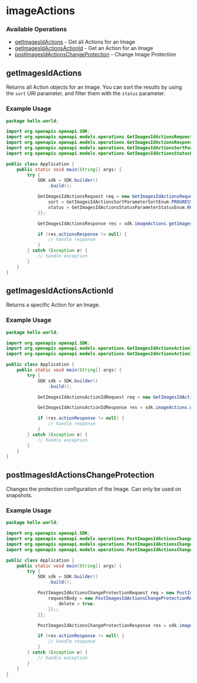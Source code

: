 # imageActions

### Available Operations

* [getImagesIdActions](#getimagesidactions) - Get all Actions for an Image
* [getImagesIdActionsActionId](#getimagesidactionsactionid) - Get an Action for an Image
* [postImagesIdActionsChangeProtection](#postimagesidactionschangeprotection) - Change Image Protection

## getImagesIdActions

Returns all Action objects for an Image. You can sort the results by using the `sort` URI parameter, and filter them with the `status` parameter.

### Example Usage

```java
package hello.world;

import org.openapis.openapi.SDK;
import org.openapis.openapi.models.operations.GetImagesIdActionsRequest;
import org.openapis.openapi.models.operations.GetImagesIdActionsResponse;
import org.openapis.openapi.models.operations.GetImagesIdActionsSortParameterSortEnum;
import org.openapis.openapi.models.operations.GetImagesIdActionsStatusParameterStatusEnum;

public class Application {
    public static void main(String[] args) {
        try {
            SDK sdk = SDK.builder()
                .build();

            GetImagesIdActionsRequest req = new GetImagesIdActionsRequest(249796L) {{
                sort = GetImagesIdActionsSortParameterSortEnum.PROGRESS_ASC;
                status = GetImagesIdActionsStatusParameterStatusEnum.RUNNING;
            }};            

            GetImagesIdActionsResponse res = sdk.imageActions.getImagesIdActions(req);

            if (res.actionsResponse != null) {
                // handle response
            }
        } catch (Exception e) {
            // handle exception
        }
    }
}
```

## getImagesIdActionsActionId

Returns a specific Action for an Image.

### Example Usage

```java
package hello.world;

import org.openapis.openapi.SDK;
import org.openapis.openapi.models.operations.GetImagesIdActionsActionIdRequest;
import org.openapis.openapi.models.operations.GetImagesIdActionsActionIdResponse;

public class Application {
    public static void main(String[] args) {
        try {
            SDK sdk = SDK.builder()
                .build();

            GetImagesIdActionsActionIdRequest req = new GetImagesIdActionsActionIdRequest(881736L, 965417L);            

            GetImagesIdActionsActionIdResponse res = sdk.imageActions.getImagesIdActionsActionId(req);

            if (res.actionResponse != null) {
                // handle response
            }
        } catch (Exception e) {
            // handle exception
        }
    }
}
```

## postImagesIdActionsChangeProtection

Changes the protection configuration of the Image. Can only be used on snapshots.

### Example Usage

```java
package hello.world;

import org.openapis.openapi.SDK;
import org.openapis.openapi.models.operations.PostImagesIdActionsChangeProtectionRequest;
import org.openapis.openapi.models.operations.PostImagesIdActionsChangeProtectionRequestBody;
import org.openapis.openapi.models.operations.PostImagesIdActionsChangeProtectionResponse;

public class Application {
    public static void main(String[] args) {
        try {
            SDK sdk = SDK.builder()
                .build();

            PostImagesIdActionsChangeProtectionRequest req = new PostImagesIdActionsChangeProtectionRequest(692532L) {{
                requestBody = new PostImagesIdActionsChangeProtectionRequestBody() {{
                    delete = true;
                }};;
            }};            

            PostImagesIdActionsChangeProtectionResponse res = sdk.imageActions.postImagesIdActionsChangeProtection(req);

            if (res.actionResponse != null) {
                // handle response
            }
        } catch (Exception e) {
            // handle exception
        }
    }
}
```
